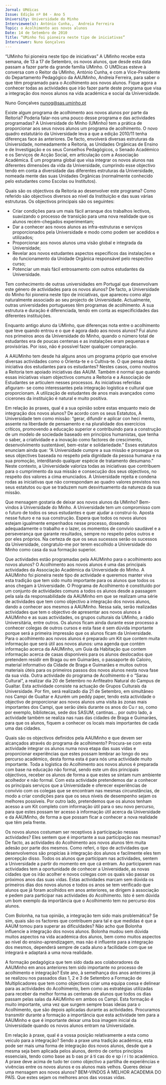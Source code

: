 ```yaml
---
Jornal: UMdicas
Issue: Edição nº 84 - Ano 5
University: Universidade do Minho
Interviewee(s): António Cunha,,  Andreia Ferreira
Topic: o Acolhimento aos novos alunos
Date: 14 de Setembro de 2010
Title: “UMinho foi pioneira neste tipo de iniciativas”
Interviewer: Nuno Gonçalves
---
```


“UMinho foi pioneira neste tipo de iniciativas”
A UMinho recebe esta semana, de 13 a 17 de Setembro, os novos
alunos, que desde esta data passam a fazer parte da grande
família UMinho. O UMDicas esteve à conversa com o Reitor da
UMinho, António Cunha, e com a Vice-Presidente do Departamento
Pedagógico da AAUMinho, Andreia Ferreira, para saber o que têm
programado para o Acolhimento aos novos alunos. Fique agora a conhecer
todas as actividades que irão fazer parte deste programa que visa a
integração dos novos alunos na vida académica e social da Universidade.

Nuno Gonçalves
nunog@sas.uminho.pt

Existe algum programa de
acolhimento aos novos alunos
por parte da Reitoria? Poderia
falar-nos uma pouco desse
programa e das actividades
programadas?
A Universidade do Minho (UMinho)
tem a prática de proporcionar aos
seus novos alunos um programa
de acolhimento. O novo quadro
estatutário da Universidade leva a
que a edição 2010/11 tenha
diferenças face às anteriores. De
facto, envolverá diversas
estruturas da Universidade,
nomeadamente a Reitoria, as
Unidades Orgânicas de Ensino e de
Investigação e os seus Conselhos
Pedagógicos, o Senado Académico
e os Serviços de Acção Social, em
articulação com a Associação
Académica.
É um programa global que visa
integrar os novos alunos nas
diferentes dimensões da vida da
Universidade, cumprindo esse
objectivo tendo em conta a
diversidade das diferentes
estruturas da Universidade,
nomeada mente das suas
Unidades Orgânicas
(normalmente conhecido pelo
estudantes como Escolas ou
Institutos).

Quais são os objectivos da
Reitoria ao desenvolver este
programa?
Como referido são objectivos
diversos ao nível da Instituição e
das suas várias estruturas. Os
objectivos principais são os
seguintes:
- Criar condições para um mais
fácil arranque dos trabalhos
lectivos, suavizando o processo de
transição para uma nova realidade
que os alunos recém-chegados
experimentam;
- Dar a conhecer aos novos alunos
as infra-estruturas e serviços
proporcionados pela Universidade
e modo como podem ser acedidos
e utilizados;
- Proporcionar aos novos alunos
uma visão global e integrada da
Universidade;
- Revelar aos novos estudantes
aspectos específicos das
instalações e do funcionamento
da Unidade Orgânica responsável
pelo respectivo curso;
- Potenciar um mais fácil
entrosamento com outros
estudantes da Universidade.

Tem conhecimento de outras
universidades em Portugal que
desenvolvam este género de
actividades para os novos
alunos?
De facto, a Universidade
do Minho foi pioneira
neste tipo de
iniciativas, que
apareceu como algo
naturalmente
associado ao seu
projecto de
Universidade.
Actualmente, outras
universidades portugueses têm
programas de acolhimento. A sua
estrutura e duração é
diferenciada, tendo em conta as
especificidades das diferentes
instituições.

Enquanto antigo aluno da
UMinho, que diferenças nota
entre o acolhimento que teve
quando entrou e o que é agora
dado aos novos alunos?
Fui aluno nos primeiros anos da
Universidade do Minho, quando o
número total de estudantes era de
poucas centenas e as instalações
eram pequenas e provisórias. Por
isso, não é possível fazer qualquer
comparação.

A AAUMinho tem desde há alguns
anos um programa próprio que
envolve diversas actividades
como o Orienta-te e o Cultiva-te. O
que pensa desta iniciativa dos
estudantes para os estudantes?
Nestes casos, como noutros a
Reitoria tem apoiado iniciativas
das AAUM. Também é normal que
quando essas iniciativas visam
objectivos comuns a Reitoria e a
Associação de Estudantes se
articulem nesses processos.
As iniciativas referidas afiguram-
se como interessantes pela
integração logística e cultural que
proporcionam. A utilização de
estudantes de anos mais
avançados como cicerones da
instituição é natural e muito
positiva.

Em relação às praxes, qual é a sua
opinião sobre estas enquanto
meio de integração dos novos
alunos?
De acordo com os seus Estatutos,
A Universidade tem como missão:
“gerar, difundir e aplicar
con heci mento, assente na
liberdade de pensamento e na
pluralidade dos exercícios críticos,
promovendo a educação superior
e contribuindo para a construção
de um modelo de sociedade
baseado em princípios
humanistas, que tenha o saber, a
criatividade e a inovação como
factores de crescimento,
desenvolvimento sustentável,
bem-estar e solidariedade.”
Esses estatutos enunciam ainda
que: “A Universidade cumpre a sua
missão e prossegue os seus
objectives baseada no respeito
pela dignidade da pessoa humana
e na sua promoção, interditando
qualquer espécie de tratamento
desumano.”
Neste contexto, a Universidade
valoriza todas as iniciativas que
contribuem para o cumprimento
da sua missão e consecução dos
seus objectivos, no respeito dos
valores a cima enunciados.
A Universidade rejeita e condena
rodas as iniciativas que não
correspondam ao quadro valores
previstos nos seus estatutos ou
que se traduzem num
desvirtuamento da natureza da
sua missão.

Que mensagem gostaria de deixar
aos novos alunos da UMinho?
Bem-vindos à Universidade do
Minho.
A Universidade tem um
compromisso com o
futuro de todos os seus
estudantes e quer ajudar
a construí-lo. Aposta
nesse futuro e na sua
construção. Espera que
todos os novos alunos
estejam igualmente
empenhados nesse
processo, doseando
adequadamente o
trabalho e o lazer, os
momentos de convívio
saudável e a
perseverança que
garante resultados,
sempre no respeito pelos
outros e por eles
próprios.
Na certeza de que os seus
sucessos serão os sucessos da
Universidade, congratulo-me por
terem escolhido a Universidade do
Minho como casa da sua formação
superior.

Que actividades estão
programadas pela AAUMinho para
o acolhimento aos novos alunos?
O Acolhimento aos novos alunos é
uma das principais actividades da
Associação Académica da
Universidade do Minho. A
AAUMinho foi pioneira neste tipo de
actividade e queremos manter
viva esta tradição que tem sido
muito importante para os alunos
que todos os anos chegam à
Universidade.
O Programa de Acolhimento é
constituído por um conjunto de
actividades comuns a todos os
alunos desde a passagem pela
sala da responsabilidade da
AAUMinho em que se realizam uma
série de actividades que tem como
objectivo a integração dos novos
alunos, dando a conhecer aos
mesmos a AAUMinho.
Nessa sala, serão realizadas
actividades que tem o objectivo de
apresentar aos novos alunos a
AAUMinho e as suas actividades,
os grupos culturais da UMinho, a
rádio Universitária, entre outros.
Os alunos ficam ainda durante
esse processo a conhecer colegas
de outros cursos e esta fase é sem
dúvida importante porque será a
primeira impressão que os alunos
ficam da Universidade.
Para o acolhimento aos novos
alunos é preparado um Kit que
contem muita informação que
será útil aos novos alunos: uma
agenda que contém informação
acerca da AAUMinho, um Guia da
Habitação que contem informação
acerca de casas disponíveis para
os alunos deslocados que
pretendem residir em Braga ou em
Guimarães, o passaporte do
Caloiro, material informativo da
Cidade de Braga e Guimarães e
muitos outros materiais úteis para
os primeiros passos dos novos
alunos nesta nova fase da sua
vida.
Outra actividade do programa de
Acolhimento é o “Sarau Cultural”, a
realizar dia 20 de Setembro no
Anfiteatro Natural do Campus de
Gualtar. Esta actividade consiste
na actuação de Grupos Culturais
da Universidade.
Por fim, será realizado dia 21 de
Setembro, em simultâneo nos
Campi de Gualtar e Azurém um
peddy paper, tendo esta actividade
o objectivo de proporcionar aos
novos alunos uma visita às zonas
mais importantes dos Campi, que
serão úteis durante os anos do
Cu r so, como por exemplo,
bibliotecas, sede dos SASUM,
cantinas… por outro lado, a
actividade também se realiza nas
ruas das cidades de Braga e
Guimarães, para que os alunos,
fiquem a conhecer os locais mais
importantes de cada uma das
cidades.

Quais são os objectivos definidos
pela AAUMinho e que devem ser
alcançados através do programa
de acolhimento?
Procura-se com esta actividade
integrar os alunos numa nova
etapa das suas vidas e
proporcionar experiências que
estes possam lembrar ao longo do
seu percurso académico, desta
forma esta é para nós uma
actividade muito importante.
Toda a logística do Acolhimento
aos novos alunos é preparada com
base na educação não formal,
sendo este um dos principais
objectivos, receber os alunos de
forma a que estes se sintam num
ambiente acolhedor e não formal.
Com esta actividade pretendemos
dar a conhecer os principais
serviços que a Universidade e
oferecer experiências de convívio
com os colegas que se encontram
nas mesmas circunstâncias, de
modo a criar condições para que
os seus níveis de desempenho
sejam os melhores possíveis.
Por outro lado, pretendemos que
os alunos tenham acesso a um Kit
completo com informação útil
para o seu novo percurso, para que
estes possam ter acesso à
informação útil acerca da
Universidade e da AAUMinho, de
forma a que possam ficar a
conhecer a nova realidade que têm
pela frente.

Os novos alunos costumam ser
receptivos à participação nessas
actividades? Eles sentem que é
importante a sua participação
nas mesmas?
De facto, as actividades do
Acolhimento aos novos alunos
têm muita adesão por parte dos
mesmos. Como referi, o tipo de
actividades que desenvolvemos
são propícias à integração dos
alunos e facilmente eles tem
percepção disso.
Todos os alunos que participam
nas actividades, sentem a
Universidade a partir do momento
em que cá entram. Ao
participarem nas actividades tem
a oportunidade de conhecer a
Universidade, as novas cidades
que os irão acolher e novos
colegas com os quais vão passar
os próximos anos das suas vidas.
Estas actividades marcam sem
dúvida os primeiros dias dos
novos alunos e todos os anos se
tem verificado que alunos que já
foram acolhidos em anos
anteriores, se dirigem à
associação e pedem para
participar nas actividades do
Acolhimento. Isto é sem dúvida um
bom exemplo da importância que o
Acolhimento tem no percurso dos
alunos.

Com Bolonha, na tua opinião, a
integração tem sido mais
problemática? Se sim, quais são
os factores que contribuem para
tal e que medidas é que a AAUM
tomou para superar as
dificuldades?
Não acho que Bolonha influencie a
integração dos novos alunos.
Bolonha mudou sem dúvida
muitos aspectos na vida
académica dos alunos, bem como
muitos aspectos ao nível do
ensino-aprendizagem, mas não é
influente para a integração dos
mesmos, dependerá sempre de
cada aluno a facilidade com que se
integrará e adaptará a uma nova
realidade.

A formação pedagógica que tem
sido dada aos colaboradores da
AAUMinho em anos anteriores
tem sido importante no processo
de acolhimento e integração?
Este ano, à semelhança dos anos
anteriores já se realizou nos
passados dias 1, 2 e 3 de Setembro
a Formação de Multiplicadores que
tem como objectivos criar uma
equipa coesa e delinear para as
actividades do Acolhimento, bem
como as estratégias utilizadas
para receber da melhor forma as
centenas de alunos que todos os
dias passam pelas salas da
AAUMinho em ambos os Campi.
Esta formação é muito importante,
uma vez que surgem sempre boas
ideias para o Acolhimento, que são
depois aplicadas durante as
actividades. Procuramos
transmitir durante a formação a
importância que esta actividade
tem para a AAUMinho e que é
importante deixar uma boa
imagem inicial da Universidade
quando os novos alunos entram
na Universidade.

Em relação à praxe, qual é a vossa
posição relativamente a esta
como veiculo para a integração?
Sendo a praxe uma tradição
académica, esta pode ser mais
uma forma de integração dos
novos alunos, desde que a mesma
seja bem aplicada pelos alunos,
dentro de certos princípios
essenciais, tendo como base as
b oas pr á ti cas do e sp í r i to
académico. A praxe deve acima de
tudo ter como objectivo a partilha
de experiências e vivências entre
os novos alunos e os alunos mais
velhos.
Queres deixar uma mensagem
aos novos alunos?
BEM-VINDOS À MELHOR ACADEMIA
DO PAÍS. Que estes sejam os
melhores anos das vossas vidas.